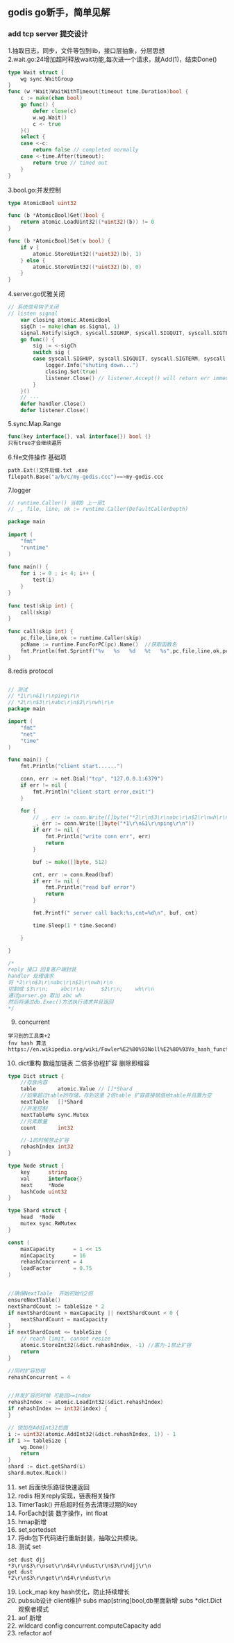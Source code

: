 ## godis go新手，简单见解 
### add tcp server 提交设计
1.抽取日志，同步，文件等包到lib，接口层抽象，分层思想<br>
2.wait.go:24增加超时释放wait功能,每次进一个请求，就Add(1)，结束Done()<br>
```go
type Wait struct {
    wg sync.WaitGroup
}
func (w *Wait)WaitWithTimeout(timeout time.Duration)bool {
    c := make(chan bool)
    go func() {
        defer close(c)
        w.wg.Wait()
        c <- true
    }()
    select {
    case <-c:
        return false // completed normally
    case <-time.After(timeout):
        return true // timed out
    }
}
```
3.bool.go:并发控制<br>
```go
type AtomicBool uint32

func (b *AtomicBool)Get()bool {
    return atomic.LoadUint32((*uint32)(b)) != 0
}

func (b *AtomicBool)Set(v bool) {
    if v {
        atomic.StoreUint32((*uint32)(b), 1)
    } else {
        atomic.StoreUint32((*uint32)(b), 0)
    }
}
```
4.server.go优雅关闭<br>
```go
// 系统信号钩子关闭
// listen signal
	var closing atomic.AtomicBool
	sigCh := make(chan os.Signal, 1)
	signal.Notify(sigCh, syscall.SIGHUP, syscall.SIGQUIT, syscall.SIGTERM, syscall.SIGINT)
	go func() {
		sig := <-sigCh
		switch sig {
		case syscall.SIGHUP, syscall.SIGQUIT, syscall.SIGTERM, syscall.SIGINT:
			logger.Info("shuting down...")
			closing.Set(true)
			listener.Close() // listener.Accept() will return err immediately
		}
	}()
    // ···
    defer handler.Close()
	defer listener.Close()
```
5.sync.Map.Range<br>
```go
func(key interface{}, val interface{}) bool {}
只有true才会继续遍历
```
6.file文件操作 基础项<br>
```go
path.Ext()文件后缀.txt .exe
filepath.Base("a/b/c/my-godis.ccc")==>my-godis.ccc
```
7.logger<br>
```go
// runtime.Caller() 当前0 上一层1
// _, file, line, ok := runtime.Caller(DefaultCallerDepth)

package main
 
import (
	"fmt"
	"runtime"
)
 
func main() {
	for i := 0 ; i< 4; i++ {
		test(i)
	}
}
 
func test(skip int) {
	call(skip)
}
 
func call(skip int) {
	pc,file,line,ok := runtime.Caller(skip)
	pcName := runtime.FuncForPC(pc).Name()  //获取函数名
	fmt.Println(fmt.Sprintf("%v   %s   %d   %t   %s",pc,file,line,ok,pcName))
}

```
8.redis protocol<br>
```go

// 测试 
// *1\r\n&1\r\nping\r\n
// *2\r\n$3\r\nabc\r\n$2\r\nwh\r\n
package main

import (
	"fmt"
	"net"
	"time"
)

func main() {
	fmt.Println("client start......")

	conn, err := net.Dial("tcp", "127.0.0.1:6379")
	if err != nil {
		fmt.Println("client start error,exit!")
	}

	for {
		// _, err := conn.Write([]byte("*2\r\n$3\r\nabc\r\n$2\r\nwh\r\n"))
		_, err := conn.Write([]byte("*1\r\n&1\r\nping\r\n"))
		if err != nil {
			fmt.Println("write conn err", err)
			return
		}

		buf := make([]byte, 512)

		cnt, err := conn.Read(buf)
		if err != nil {
			fmt.Println("read buf error")
			return
		}

		fmt.Printf(" server call back:%s,cnt=%d\n", buf, cnt)

		time.Sleep(1 * time.Second)

	}

}

/*
reply 接口 回复客户端封装
handler 处理请求
将 *2\r\n$3\r\nabc\r\n$2\r\nwh\r\n
切割成 $3\r\n;    abc\r\n;     $2\r\n;    wh\r\n
通过parser.go 取出 abc wh
然后将通过db.Exec()方法执行请求并且返回
*/
```
9. concurrent<br>
```
学习到的工具类+2
fnv hash 算法
https://en.wikipedia.org/wiki/Fowler%E2%80%93Noll%E2%80%93Vo_hash_function
```

10. dict重构 数组加链表 二倍多协程扩容 删除即缩容<br>
```go
type Dict struct {
    //存放内容
	table       atomic.Value // []*Shard
    //如果超过table的存储，存到这里 2倍table 扩容直接赋值给table并且置为空
	nextTable   []*Shard
    //并发控制
	nextTableMu sync.Mutex
    //元素数量
	count       int32

    //-1的时候禁止扩容
	rehashIndex int32
}

type Node struct {
	key      string
	val      interface{}
	next     *Node
	hashCode uint32
}

type Shard struct {
	head  *Node
	mutex sync.RWMutex
}

const (
	maxCapacity      = 1 << 15
	minCapacity      = 16
	rehashConcurrent = 4
	loadFactor       = 0.75
)


//确保NextTable  开始初始化2倍 
ensureNextTable() 
nextShardCount := tableSize * 2
if nextShardCount > maxCapacity || nextShardCount < 0 {
    nextShardCount = maxCapacity
}
if nextShardCount <= tableSize {
    // reach limit, cannot resize
    atomic.StoreInt32(&dict.rehashIndex, -1) //置为-1禁止扩容
    return
}

//同时扩容协程
rehashConcurrent = 4 


//并发扩容的时候 可能回>=index
rehashIndex := atomic.LoadInt32(&dict.rehashIndex)
if rehashIndex >= int32(index) {
}

// 锁加在AddInt32后面
i := uint32(atomic.AddInt32(&dict.rehashIndex, 1)) - 1
if i >= tableSize {
    wg.Done()
    return
}
shard := dict.getShard(i)
shard.mutex.RLock()

```

11. set 后面快乐路径快速返回<br>
12. redis 相关reply实现，链表相关操作<br>
13. TimerTask() 开启超时任务去清理过期的key<br> 
14. ForEach封装 数字操作，int float <br>
15. hmap新增<br>
16. set,sortedset<br>
17. 将db包下代码进行重新封装，抽取公共模块。<br>
18. 测试 set<br>
```
set dust djj
*3\r\n$3\r\nset\r\n$4\r\ndust\r\n$3\r\ndjj\r\n
get dust
*2\r\n$3\r\nget\r\n$4\r\ndust\r\n
```
19. Lock_map key hash优化，防止持续增长<br>
20. pubsub设计 client维护 subs map[string]bool,db里面新增 subs *dict.Dict 观察者模式<br>
21. aof 新增<br>
22. wildcard config concurrent.computeCapacity add<br>
23. refactor aof<br>


